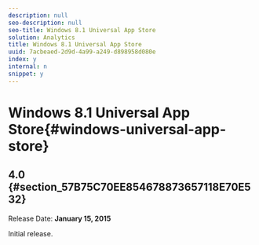 ```yaml
---
description: null
seo-description: null
seo-title: Windows 8.1 Universal App Store
solution: Analytics
title: Windows 8.1 Universal App Store
uuid: 7acbeaed-2d9d-4a99-a249-d898958d080e
index: y
internal: n
snippet: y
---
```


# Windows 8.1 Universal App Store{#windows-universal-app-store}

## 4.0 {#section_57B75C70EE854678873657118E70E532}

Release Date: **January 15, 2015**

Initial release. 

